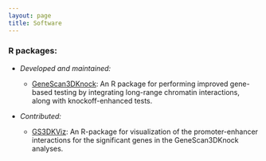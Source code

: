 ```yaml
---
layout: page
title: Software
---
```


### R packages:

- _Developed and maintained:_
  
   - [GeneScan3DKnock](https://github.com/shiyangm/GeneScan3DKnock): An R package for performing improved gene-based testing by integrating long-range chromatin interactions, along with knockoff-enhanced tests.

- _Contributed:_

  - [GS3DKViz](https://github.com/shiyangm/GS3DKViz): An R-package for visualization of the promoter-enhancer interactions for the significant genes in the GeneScan3DKnock analyses.
